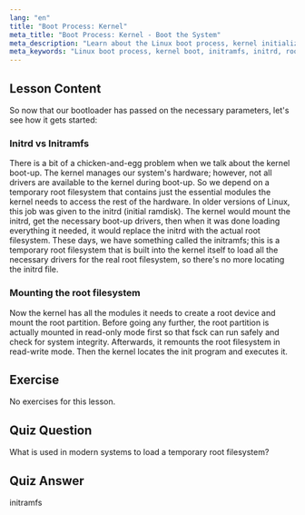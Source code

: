 ```yaml
---
lang: "en"
title: "Boot Process: Kernel"
meta_title: "Boot Process: Kernel - Boot the System"
meta_description: "Learn about the Linux boot process, kernel initialization, and the role of initramfs. Understand how the kernel mounts the root filesystem. Linux boot process guide."
meta_keywords: "Linux boot process, kernel boot, initramfs, initrd, root filesystem, Linux tutorial, beginner Linux, Linux guide"
---
```


## Lesson Content

So now that our bootloader has passed on the necessary parameters, let's see how it gets started:

### Initrd vs Initramfs

There is a bit of a chicken-and-egg problem when we talk about the kernel boot-up. The kernel manages our system's hardware; however, not all drivers are available to the kernel during boot-up. So we depend on a temporary root filesystem that contains just the essential modules the kernel needs to access the rest of the hardware. In older versions of Linux, this job was given to the initrd (initial ramdisk). The kernel would mount the initrd, get the necessary boot-up drivers, then when it was done loading everything it needed, it would replace the initrd with the actual root filesystem. These days, we have something called the initramfs; this is a temporary root filesystem that is built into the kernel itself to load all the necessary drivers for the real root filesystem, so there's no more locating the initrd file.

### Mounting the root filesystem

Now the kernel has all the modules it needs to create a root device and mount the root partition. Before going any further, the root partition is actually mounted in read-only mode first so that fsck can run safely and check for system integrity. Afterwards, it remounts the root filesystem in read-write mode. Then the kernel locates the init program and executes it.

## Exercise

No exercises for this lesson.

## Quiz Question

What is used in modern systems to load a temporary root filesystem?

## Quiz Answer

initramfs
